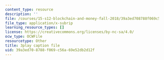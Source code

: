 ```yaml
---
content_type: resource
description: ''
file: /courses/15-s12-blockchain-and-money-fall-2018/39a3ed708788f069c56a69e52db2d12f_uNqMBBbb6UI.srt
file_type: application/x-subrip
learning_resource_types: []
license: https://creativecommons.org/licenses/by-nc-sa/4.0/
ocw_type: OCWFile
resourcetype: Other
title: 3play caption file
uid: 39a3ed70-8788-f069-c56a-69e52db2d12f
---
```


